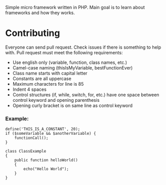Simple micro framework written in PHP. Main goal is to learn about frameworks and how they works.

# Contributing

Everyone can send pull request. Check issues if there is something to help with.
Pull request must meet the following requirements:

* Use english only (variable, function, class names, etc.)
* Camel-case naming (thisIsMyVariable, bestFunctionEver)
* Class name starts with capital letter
* Constants are all uppercase
* Maximum characters for line is 85
* Indent 4 spaces
* Control structures (if, while, switch, for, etc.) have one space between control keyword and opening parenthesis
* Opening curly bracket is on same line as control keyword

### Example:
```
define('THIS_IS_A_CONSTANT', 20);
if ($someVariable && $anotherVariable) {
    functionCall();
}

class ClassExample
{
    public function helloWorld()
    {
        echo("Hello World");
    }
}
